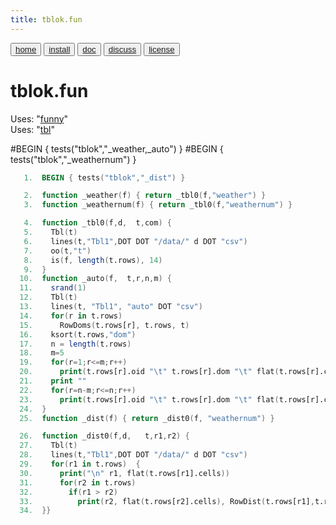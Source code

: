 ```yaml
---
title: tblok.fun
---
```


<button class="button button1"><a href="/fun/index">home</a></button>   <button class="button button2"><a href="/fun/INSTALL">install</a></button>   <button class="button button1"><a href="/fun/ABOUT">doc</a></button>   <button class="button button2"><a href="http://github.com/timm/fun/issues">discuss</a></button>    <button class="button button1"><a href="/fun/LICENSE">license</a></button> <br>



# tblok.fun

Uses:  "[funny](funny)"<br>
Uses:  "[tbl](tbl)"<br>

#BEGIN { tests("tblok","_weather,_auto") }
#BEGIN { tests("tblok","_weathernum") }
```awk
   1.  BEGIN { tests("tblok","_dist") }
```

```awk
   2.  function _weather(f) { return _tbl0(f,"weather") }
   3.  function _weathernum(f) { return _tbl0(f,"weathernum") }
```

```awk
   4.  function _tbl0(f,d,  t,com) { 
   5.    Tbl(t)
   6.    lines(t,"Tbl1",DOT DOT "/data/" d DOT "csv")
   7.    oo(t,"t")
   8.    is(f, length(t.rows), 14)
   9.  }
  10.  function _auto(f,  t,r,n,m) { 
  11.    srand(1)
  12.    Tbl(t)
  13.    lines(t, "Tbl1", "auto" DOT "csv")
  14.    for(r in t.rows) 
  15.      RowDoms(t.rows[r], t.rows, t)
  16.    ksort(t.rows,"dom")
  17.    n = length(t.rows)
  18.    m=5
  19.    for(r=1;r<=m;r++)
  20.      print(t.rows[r].oid "\t" t.rows[r].dom "\t" flat(t.rows[r].cells, t.my.goals)) 
  21.    print ""
  22.    for(r=n-m;r<=n;r++)
  23.      print(t.rows[r].oid "\t" t.rows[r].dom "\t" flat(t.rows[r].cells, t.my.goals)) 
  24.  }
  25.  function _dist(f) { return _dist0(f, "weathernum") }
```

```awk
  26.  function _dist0(f,d,   t,r1,r2) {
  27.    Tbl(t)
  28.    lines(t,"Tbl1",DOT DOT "/data/" d DOT "csv")
  29.    for(r1 in t.rows)  {
  30.      print("\n" r1, flat(t.rows[r1].cells))
  31.      for(r2 in t.rows)
  32.        if(r1 > r2) 
  33.          print(r2, flat(t.rows[r2].cells), RowDist(t.rows[r1],t.rows[r2],t))
  34.  }}
```
